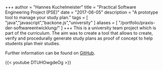 +++
author = "Hannes Kuchelmeister"
title = "Practical Software Engineering Project (PSE)"
date = "2017-06-05"
description = "A prototype tool to manage your study plan."
tags = [
    "java","javascript","backone.js","university"
]
aliases = [
	"/portfolio/praxis-der-softwareentwicklung/"
]
+++
This is a university team project which is part of the curriculum.  The aim was to create a tool that allows to create, verify and  procedurally generate study plans as proof of concept to help students  plan their studies.

Further information can be found on [GitHub](https://github.com/PSE-WS1617-IPD-Workflow/PSE_WS1617_IPD_Boehm_Studienplan).

{{< youtube DTUHOwgdeOg >}}